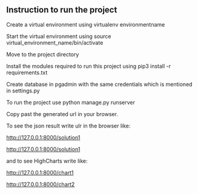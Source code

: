 ## Instruction to run the project

Create a virtual environment using virtualenv environmentname

Start the virtual environment using source virtual_environment_name/bin/activate

Move to the project directory

Install the modules required to run this project using pip3 install -r requirements.txt

Create database in pgadmin with the same credentials which is mentioned in settings.py

To run the project use python manage.py runserver

Copy past the generated url in your browser.

To see the json result write ulr in the browser like:

http://127.0.0.1:8000/solution1

http://127.0.0.1:8000/solution1

and to see HighCharts write like:

http://127.0.0.1:8000/chart1

http://127.0.0.1:8000/chart2
